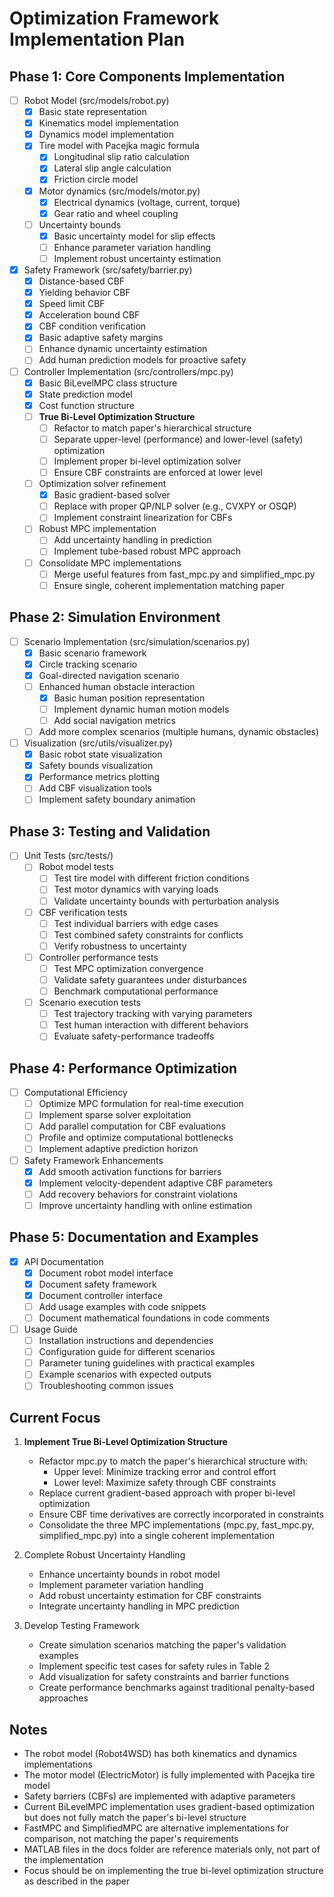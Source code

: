 # Optimization Framework Implementation Plan

## Phase 1: Core Components Implementation
- [ ] Robot Model (src/models/robot.py)
  - [x] Basic state representation
  - [x] Kinematics model implementation
  - [x] Dynamics model implementation
  - [x] Tire model with Pacejka magic formula
    - [x] Longitudinal slip ratio calculation
    - [x] Lateral slip angle calculation
    - [x] Friction circle model
  - [x] Motor dynamics (src/models/motor.py)
    - [x] Electrical dynamics (voltage, current, torque)
    - [x] Gear ratio and wheel coupling
  - [ ] Uncertainty bounds
    - [x] Basic uncertainty model for slip effects
    - [ ] Enhance parameter variation handling
    - [ ] Implement robust uncertainty estimation

- [x] Safety Framework (src/safety/barrier.py)
  - [x] Distance-based CBF
  - [x] Yielding behavior CBF
  - [x] Speed limit CBF
  - [x] Acceleration bound CBF
  - [x] CBF condition verification
  - [x] Basic adaptive safety margins
  - [ ] Enhance dynamic uncertainty estimation
  - [ ] Add human prediction models for proactive safety

- [ ] Controller Implementation (src/controllers/mpc.py)
  - [x] Basic BiLevelMPC class structure
  - [x] State prediction model
  - [x] Cost function structure
  - [ ] **True Bi-Level Optimization Structure**
    - [ ] Refactor to match paper's hierarchical structure
    - [ ] Separate upper-level (performance) and lower-level (safety) optimization
    - [ ] Implement proper bi-level optimization solver
    - [ ] Ensure CBF constraints are enforced at lower level
  - [ ] Optimization solver refinement
    - [x] Basic gradient-based solver
    - [ ] Replace with proper QP/NLP solver (e.g., CVXPY or OSQP)
    - [ ] Implement constraint linearization for CBFs
  - [ ] Robust MPC implementation
    - [ ] Add uncertainty handling in prediction
    - [ ] Implement tube-based robust MPC approach
  - [ ] Consolidate MPC implementations
    - [ ] Merge useful features from fast_mpc.py and simplified_mpc.py
    - [ ] Ensure single, coherent implementation matching paper

## Phase 2: Simulation Environment
- [ ] Scenario Implementation (src/simulation/scenarios.py)
  - [x] Basic scenario framework
  - [x] Circle tracking scenario
  - [x] Goal-directed navigation scenario
  - [ ] Enhanced human obstacle interaction
    - [x] Basic human position representation
    - [ ] Implement dynamic human motion models
    - [ ] Add social navigation metrics
  - [ ] Add more complex scenarios (multiple humans, dynamic obstacles)

- [ ] Visualization (src/utils/visualizer.py)
  - [x] Basic robot state visualization
  - [x] Safety bounds visualization
  - [x] Performance metrics plotting
  - [ ] Add CBF visualization tools
  - [ ] Implement safety boundary animation

## Phase 3: Testing and Validation
- [ ] Unit Tests (src/tests/)
  - [ ] Robot model tests
    - [ ] Test tire model with different friction conditions
    - [ ] Test motor dynamics with varying loads
    - [ ] Validate uncertainty bounds with perturbation analysis
  - [ ] CBF verification tests
    - [ ] Test individual barriers with edge cases
    - [ ] Test combined safety constraints for conflicts
    - [ ] Verify robustness to uncertainty
  - [ ] Controller performance tests
    - [ ] Test MPC optimization convergence
    - [ ] Validate safety guarantees under disturbances
    - [ ] Benchmark computational performance
  - [ ] Scenario execution tests
    - [ ] Test trajectory tracking with varying parameters
    - [ ] Test human interaction with different behaviors
    - [ ] Evaluate safety-performance tradeoffs

## Phase 4: Performance Optimization
- [ ] Computational Efficiency
  - [ ] Optimize MPC formulation for real-time execution
  - [ ] Implement sparse solver exploitation
  - [ ] Add parallel computation for CBF evaluations
  - [ ] Profile and optimize computational bottlenecks
  - [ ] Implement adaptive prediction horizon

- [ ] Safety Framework Enhancements
  - [x] Add smooth activation functions for barriers
  - [x] Implement velocity-dependent adaptive CBF parameters
  - [ ] Add recovery behaviors for constraint violations
  - [ ] Improve uncertainty handling with online estimation

## Phase 5: Documentation and Examples
- [x] API Documentation
  - [x] Document robot model interface
  - [x] Document safety framework
  - [x] Document controller interface
  - [ ] Add usage examples with code snippets
  - [ ] Document mathematical foundations in code comments

- [ ] Usage Guide
  - [ ] Installation instructions and dependencies
  - [ ] Configuration guide for different scenarios
  - [ ] Parameter tuning guidelines with practical examples
  - [ ] Example scenarios with expected outputs
  - [ ] Troubleshooting common issues

## Current Focus
1. **Implement True Bi-Level Optimization Structure**
   - Refactor mpc.py to match the paper's hierarchical structure with:
     - Upper level: Minimize tracking error and control effort
     - Lower level: Maximize safety through CBF constraints
   - Replace current gradient-based approach with proper bi-level optimization
   - Ensure CBF time derivatives are correctly incorporated in constraints
   - Consolidate the three MPC implementations (mpc.py, fast_mpc.py, simplified_mpc.py) into a single coherent implementation

2. Complete Robust Uncertainty Handling
   - Enhance uncertainty bounds in robot model
   - Implement parameter variation handling
   - Add robust uncertainty estimation for CBF constraints
   - Integrate uncertainty handling in MPC prediction

3. Develop Testing Framework
   - Create simulation scenarios matching the paper's validation examples
   - Implement specific test cases for safety rules in Table 2
   - Add visualization for safety constraints and barrier functions 
   - Create performance benchmarks against traditional penalty-based approaches

## Notes
- The robot model (Robot4WSD) has both kinematics and dynamics implementations
- The motor model (ElectricMotor) is fully implemented with Pacejka tire model
- Safety barriers (CBFs) are implemented with adaptive parameters
- Current BiLevelMPC implementation uses gradient-based optimization but does not fully match the paper's bi-level structure
- FastMPC and SimplifiedMPC are alternative implementations for comparison, not matching the paper's requirements
- MATLAB files in the docs folder are reference materials only, not part of the implementation
- Focus should be on implementing the true bi-level optimization structure as described in the paper
